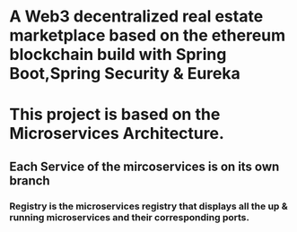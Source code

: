 # A Web3 decentralized real estate marketplace based on the ethereum blockchain build with Spring Boot,Spring Security & Eureka

# This project is based on the Microservices Architecture.

## Each Service of the mircoservices is on its own branch

### Registry is the microservices registry that displays all the up & running microservices and their corresponding ports.
